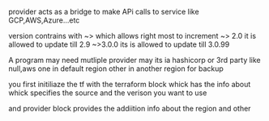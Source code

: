 provider acts as a bridge to make APi calls to service like GCP,AWS,Azure...etc

version contrains with ~> which allows right most to increment 
~> 2.0 it is allowed to update till 2.9
~>3.0.0 its is allowed to update till 3.0.99

A program may need mutliple provider may its ia hashicorp or 3rd party like null,aws one in default region other in another region for backup

you first initiliaze the tf with the terraform block whick has the info about whick specifies the source and the verison you want to use

and provider block provides the addiition info about the region and other 